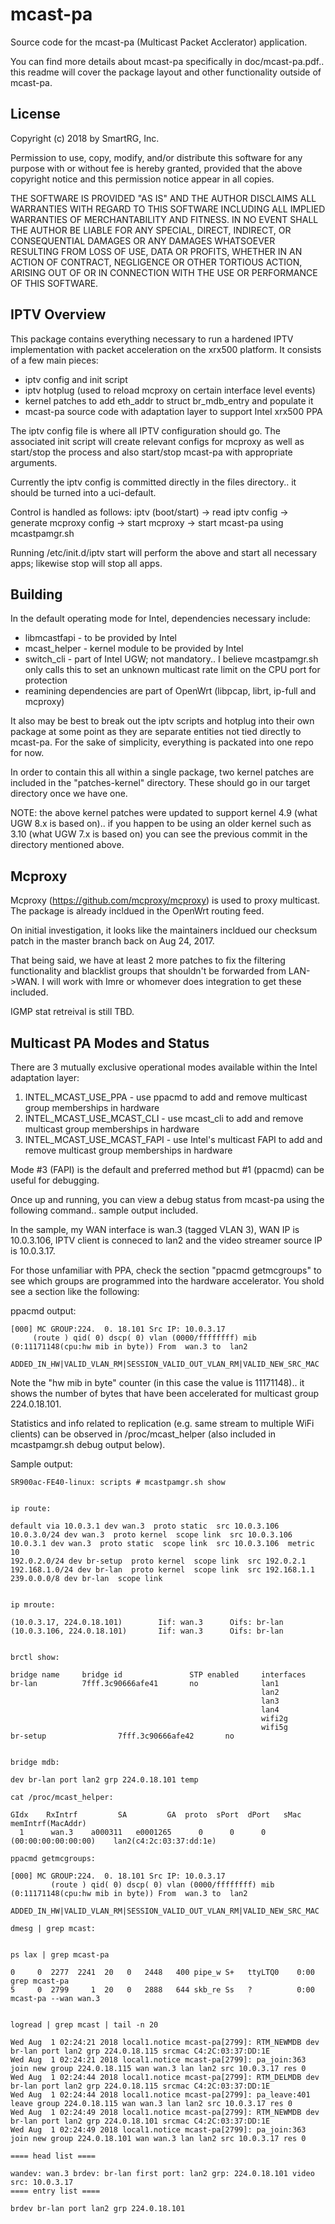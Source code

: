 # mcast-pa

Source code for the mcast-pa (Multicast Packet Acclerator) application.

You can find more details about mcast-pa specifically in doc/mcast-pa.pdf.. this readme will cover the package layout and other functionality outside of mcast-pa.

## License
Copyright (c) 2018 by SmartRG, Inc.

Permission to use, copy, modify, and/or distribute this software for any
purpose with or without fee is hereby granted, provided that the above
copyright notice and this permission notice appear in all copies.

THE SOFTWARE IS PROVIDED "AS IS" AND THE AUTHOR DISCLAIMS ALL WARRANTIES
WITH REGARD TO THIS SOFTWARE INCLUDING ALL IMPLIED WARRANTIES OF
MERCHANTABILITY AND FITNESS. IN NO EVENT SHALL THE AUTHOR BE LIABLE FOR ANY
SPECIAL, DIRECT, INDIRECT, OR CONSEQUENTIAL DAMAGES OR ANY DAMAGES
WHATSOEVER RESULTING FROM LOSS OF USE, DATA OR PROFITS, WHETHER IN AN
ACTION OF CONTRACT, NEGLIGENCE OR OTHER TORTIOUS ACTION, ARISING OUT OF OR
IN CONNECTION WITH THE USE OR PERFORMANCE OF THIS SOFTWARE.

## IPTV Overview

This package contains everything necessary to run a hardened IPTV implementation with packet acceleration on the xrx500 platform. It consists of a few main pieces:

* iptv config and init script
* iptv hotplug (used to reload mcproxy on certain interface level events)
* kernel patches to add eth_addr to struct br_mdb_entry and populate it
* mcast-pa source code with adaptation layer to support Intel xrx500 PPA

The iptv config file is where all IPTV configuration should go. The associated init script will create relevant configs for mcproxy as well as start/stop the process and also start/stop mcast-pa with appropriate arguments.

Currently the iptv config is committed directly in the files directory.. it should be turned into a uci-default.

Control is handled as follows: iptv (boot/start) -> read iptv config -> generate mcproxy config -> start mcproxy -> start mcast-pa using mcastpamgr.sh

Running /etc/init.d/iptv start will perform the above and start all necessary apps; likewise stop will stop all apps.

## Building

In the default operating mode for Intel, dependencies necessary include:

* libmcastfapi - to be provided by Intel
* mcast_helper - kernel module to be provided by Intel
* switch_cli - part of Intel UGW; not mandatory.. I believe mcastpamgr.sh only calls this to set an unknown multicast rate limit on the CPU port for protection
* reamining dependencies are part of OpenWrt (libpcap, librt, ip-full and mcproxy)

It also may be best to break out the iptv scripts and hotplug into their own package at some point as they are separate entities not tied directly to mcast-pa. For the sake of simplicity, everything is packated into one repo for now.

In order to contain this all within a single package, two kernel patches are included in the "patches-kernel" directory. These should go in our target directory once we have one.

NOTE: the above kernel patches were updated to support kernel 4.9 (what UGW 8.x is based on).. if you happen to be using an older kernel such as 3.10 (what UGW 7.x is based on) you can see the previous commit in the directory mentioned above.

## Mcproxy

Mcproxy (https://github.com/mcproxy/mcproxy) is used to proxy multicast. The package is already incldued in the OpenWrt routing feed.

On initial investigation, it looks like the maintainers incldued our checksum patch in the master branch back on Aug 24, 2017. 

That being said, we have at least 2 more patches to fix the filtering functionality and blacklist groups that shouldn't be forwarded from LAN->WAN. I will work with Imre or whomever does integration to get these included.

IGMP stat retreival is still TBD.

## Multicast PA Modes and Status

There are 3 mutually exclusive operational modes available within the Intel adaptation layer:

1.  INTEL_MCAST_USE_PPA - use ppacmd to add and remove multicast group memberships in hardware
2.  INTEL_MCAST_USE_MCAST_CLI - use mcast_cli to add and remove multicast group memberships in hardware
3.  INTEL_MCAST_USE_MCAST_FAPI - use Intel's multicast FAPI to add and remove multicast group memberships in hardware
		
Mode #3 (FAPI) is the default and preferred method but #1 (ppacmd) can be useful for debugging.

Once up and running, you can view a debug status from mcast-pa using the following command.. sample output included. 

In the sample, my WAN interface is wan.3 (tagged VLAN 3), WAN IP is 10.0.3.106, IPTV client is conneced to lan2 and the video streamer source IP is 10.0.3.17.

For those unfamiliar with PPA, check the section "ppacmd getmcgroups" to see which groups are programmed into the hardware accelerator. You shold see a section like the following:

ppacmd output:

    [000] MC GROUP:224.  0. 18.101 Src IP: 10.0.3.17 
         (route ) qid( 0) dscp( 0) vlan (0000/ffffffff) mib (0:11171148(cpu:hw mib in byte)) From  wan.3 to  lan2
         ADDED_IN_HW|VALID_VLAN_RM|SESSION_VALID_OUT_VLAN_RM|VALID_NEW_SRC_MAC
		 
Note the "hw mib in byte" counter (in this case the value is 11171148).. it shows the number of bytes that have been accelerated for multicast group 224.0.18.101.

Statistics and info related to replication (e.g. same stream to multiple WiFi clients) can be observed in /proc/mcast_helper (also included in mcastpamgr.sh debug output below).

Sample output:
~~~~
SR900ac-FE40-linux: scripts # mcastpamgr.sh show
 
 
ip route: 
 
default via 10.0.3.1 dev wan.3  proto static  src 10.0.3.106 
10.0.3.0/24 dev wan.3  proto kernel  scope link  src 10.0.3.106 
10.0.3.1 dev wan.3  proto static  scope link  src 10.0.3.106  metric 10 
192.0.2.0/24 dev br-setup  proto kernel  scope link  src 192.0.2.1 
192.168.1.0/24 dev br-lan  proto kernel  scope link  src 192.168.1.1 
239.0.0.0/8 dev br-lan  scope link 
 
 
ip mroute: 
 
(10.0.3.17, 224.0.18.101)        Iif: wan.3      Oifs: br-lan 
(10.0.3.106, 224.0.18.101)       Iif: wan.3      Oifs: br-lan 
 
 
brctl show: 
 
bridge name     bridge id               STP enabled     interfaces
br-lan          7fff.3c90666afe41       no              lan1
                                                        lan2
                                                        lan3
                                                        lan4
                                                        wifi2g
                                                        wifi5g
br-setup                7fff.3c90666afe42       no
 
 
bridge mdb: 
 
dev br-lan port lan2 grp 224.0.18.101 temp
 
cat /proc/mcast_helper: 
 
GIdx    RxIntrf         SA         GA  proto  sPort  dPort   sMac memIntrf(MacAddr)
  1      wan.3    a000311   e0001265      0      0      0  (00:00:00:00:00:00)    lan2(c4:2c:03:37:dd:1e)
 
ppacmd getmcgroups: 
 
[000] MC GROUP:224.  0. 18.101 Src IP: 10.0.3.17 
         (route ) qid( 0) dscp( 0) vlan (0000/ffffffff) mib (0:11171148(cpu:hw mib in byte)) From  wan.3 to  lan2
         ADDED_IN_HW|VALID_VLAN_RM|SESSION_VALID_OUT_VLAN_RM|VALID_NEW_SRC_MAC
 
dmesg | grep mcast: 
 
 
ps lax | grep mcast-pa
 
0     0  2277  2241  20   0   2448   400 pipe_w S+   ttyLTQ0    0:00 grep mcast-pa
5     0  2799     1  20   0   2888   644 skb_re Ss   ?          0:00 mcast-pa --wan wan.3
 
 
logread | grep mcast | tail -n 20
 
Wed Aug  1 02:24:21 2018 local1.notice mcast-pa[2799]: RTM_NEWMDB dev br-lan port lan2 grp 224.0.18.115 srcmac C4:2C:03:37:DD:1E
Wed Aug  1 02:24:21 2018 local1.notice mcast-pa[2799]: pa_join:363 join new group 224.0.18.115 wan wan.3 lan lan2 src 10.0.3.17 res 0
Wed Aug  1 02:24:44 2018 local1.notice mcast-pa[2799]: RTM_DELMDB dev br-lan port lan2 grp 224.0.18.115 srcmac C4:2C:03:37:DD:1E
Wed Aug  1 02:24:44 2018 local1.notice mcast-pa[2799]: pa_leave:401 leave group 224.0.18.115 wan wan.3 lan lan2 src 10.0.3.17 res 0
Wed Aug  1 02:24:49 2018 local1.notice mcast-pa[2799]: RTM_NEWMDB dev br-lan port lan2 grp 224.0.18.101 srcmac C4:2C:03:37:DD:1E
Wed Aug  1 02:24:49 2018 local1.notice mcast-pa[2799]: pa_join:363 join new group 224.0.18.101 wan wan.3 lan lan2 src 10.0.3.17 res 0
 
==== head list ====

wandev: wan.3 brdev: br-lan first port: lan2 grp: 224.0.18.101 video src: 10.0.3.17
==== entry list ====

brdev br-lan port lan2 grp 224.0.18.101 
~~~~
